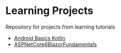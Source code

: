 # Learning Projects
Repository for projects from learning tutorials

- [Android Basics Kotlin](https://developer.android.com/courses/android-basics-kotlin/course?hl=en)
- [ASPNetCore6BlazorFundamentals](https://www.pluralsight.com/courses/asp-dot-net-core-6-blazor-fundamentals)